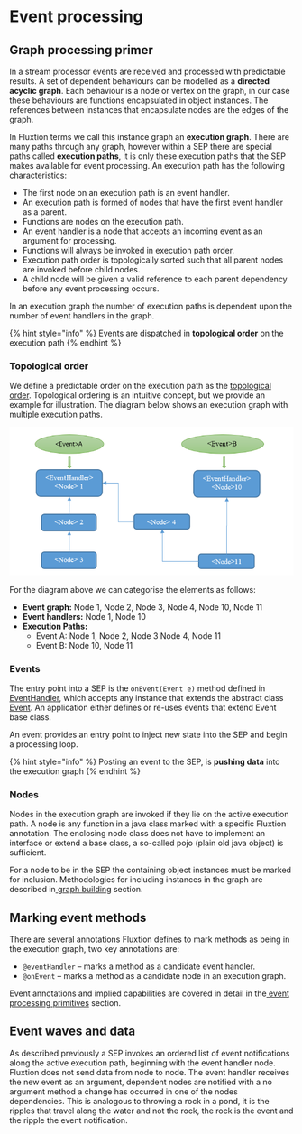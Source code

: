 # Event processing

## Graph processing primer

In a stream processor events are received and processed with predictable results. A set of dependent behaviours can be modelled as a **directed acyclic graph**. Each behaviour is a node or vertex on the graph, in our case these behaviours are functions encapsulated in object instances. The references between instances that encapsulate nodes are the edges of the graph. 

In Fluxtion terms we call this instance graph an **execution graph**. There are many paths through any graph, however within a SEP there are special paths called **execution paths**, it is only these execution paths that the SEP makes available for event processing. An execution path has the following characteristics:

* The first node on an execution path is an event handler.
* An execution path is formed of nodes that have the first event handler as a parent.
* Functions are nodes on the execution path.
* An event handler is a node that accepts an incoming event as an argument for processing.
* Functions will always be invoked in execution path order.
* Execution path order is topologically sorted such that all parent nodes are invoked before child nodes.
* A child node will be given a valid reference to each parent dependency before any event processing occurs.

In an execution graph the number of execution paths is dependent upon the number of event handlers in the graph. 

{% hint style="info" %}
Events are dispatched in **topological order** on the execution path
{% endhint %}

### Topological order

We define a predictable order on the execution path as the [topological order](https://en.wikipedia.org/wiki/Topological_sorting). Topological ordering is an intuitive concept, but we provide an example for illustration. The diagram below shows an execution graph with multiple execution paths.

![Example execution graph with multiple execution paths](../../../.gitbook/assets/execution_graph_paths.png)

For the diagram above we can categorise the elements as follows:

* **Event graph:** Node 1, Node 2, Node 3, Node 4, Node 10, Node 11
* **Event handlers:** Node 1, Node 10
* **Execution Paths:**
  * Event A: Node 1, Node 2, Node 3 Node 4, Node 11
  * Event B: Node 10, Node 11

### Events

The entry point into a SEP is the `onEvent(Event e)` method defined in [EventHandler](https://github.com/v12technology/fluxtion/blob/master/api/src/main/java/com/fluxtion/runtime/lifecycle/EventHandler.java), which accepts any instance that extends the abstract class [Event](https://github.com/v12technology/fluxtion/blob/master/api/src/main/java/com/fluxtion/runtime/event/Event.java). An application either defines or re-uses events that extend Event base class. 

An event provides an entry point to inject new state into the SEP and begin a processing loop.

{% hint style="info" %}
Posting an event to the SEP, is **pushing data** into the execution graph
{% endhint %}

### Nodes

Nodes in the execution graph are invoked if they lie on the active execution path. A node is any function in a java class marked with a specific Fluxtion annotation. The enclosing node class does not have to implement an interface or extend a base class, a so-called pojo \(plain old java object\) is sufficient. 

For a node to be in the SEP the containing object instances must be marked for inclusion. Methodologies for including instances in the graph are described in[ graph building](../child-1/graph-building.md) section.

## Marking event methods

There are several annotations Fluxtion defines to mark methods as being in the execution graph, two key annotations are:

* `@eventHandler` – marks a method as a candidate event handler.
* `@onEvent` – marks a method as a candidate node in an execution graph.

Event annotations and implied capabilities are covered in detail in the[ event processing primitives](../../child-2/) section. 

## Event waves and data

As described previously a SEP invokes an ordered list of event notifications along the active execution path, beginning with the event handler node. Fluxtion does not send data from node to node. The event handler receives the new event as an argument, dependent nodes are notified with a no argument method a change has occurred in one of the nodes dependencies. This is analogous to throwing a rock in a pond, it is the ripples that travel along the water and not the rock, the rock is the event and the ripple the event notification.

### 

